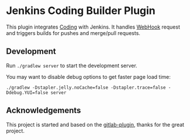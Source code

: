 # Jenkins Coding Builder Plugin

This plugin integrates [Coding][1] with Jenkins. It handles [WebHook][2] request and triggers
builds for pushes and merge/pull requests.


## Development

Run `./gradlew server` to start the development server.

You may want to disable debug options to get faster page load time: 

```
./gradlew -Dstapler.jelly.noCache=false -Dstapler.trace=false -Ddebug.YUI=false server
```

## Acknowledgements

This project is started and based on the [gitlab-plugin][3], thanks for the great project.

  [1]: https://coding.net
  [2]: https://coding.net/help/doc/git/webhook.html
  [3]: https://github.com/jenkinsci/gitlab-plugin
